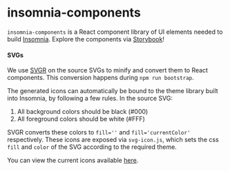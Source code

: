 # insomnia-components

`insomnia-components` is a React component library of UI elements needed to build [Insomnia](https://insomnia.rest). Explore the components via [Storybook](https://storybook.insomnia.rest)!

#### SVGs

We use [SVGR](https://react-svgr.com) on the source SVGs to minify and convert them to React components. This conversion happens during `npm run bootstrap`.

The generated icons can automatically be bound to the theme library built into Insomnia, by following a few rules. In the source SVG:

1. All background colors should be black (#000)
2. All foreground colors should be white (#FFF)

SVGR converts these colors to `fill=''` and `fill='currentColor'` respectively. These icons are exposed via `svg-icon.js`, which sets the css `fill` and `color` of the SVG according to the required theme.

You can view the current icons available [here](https://storybook.insomnia.rest/?path=/story/svgicon--reference).
